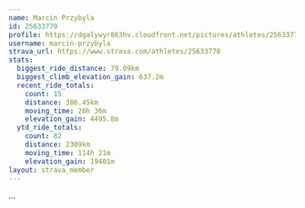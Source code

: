 ```yaml
---
name: Marcin Przybyla
id: 25633770
profile: https://dgalywyr863hv.cloudfront.net/pictures/athletes/25633770/12947173/2/large.jpg
username: marcin-przybyla
strava_url: https://www.strava.com/athletes/25633770
stats:
  biggest_ride_distance: 79.09km
  biggest_climb_elevation_gain: 637.2m
  recent_ride_totals:
    count: 15
    distance: 386.45km
    moving_time: 20h 36m
    elevation_gain: 4495.8m
  ytd_ride_totals:
    count: 82
    distance: 2309km
    moving_time: 114h 21m
    elevation_gain: 19401m
layout: strava_member
--- 
```

...
